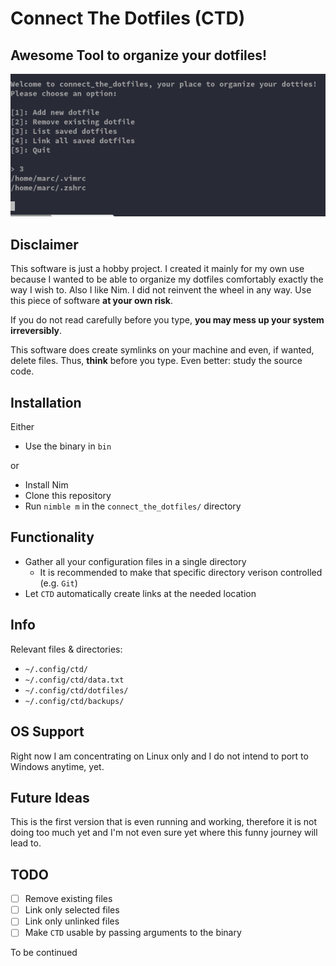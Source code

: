 # Connect The Dotfiles (CTD)

## Awesome Tool to organize your dotfiles!

<div align="center">
<img src="https://github.com/Smarcy/connect_the_dotfiles/blob/master/assets/introMenu.png">
</div>

## Disclaimer

This software is just a hobby project. I created it mainly for my own use because
I wanted to be able to organize my dotfiles comfortably exactly the way I wish to. Also I like Nim.
I did not reinvent the wheel in any way.
Use this piece of software **at your own risk**.

If you do not read carefully before you type, **you may mess up your system irreversibly**.

This software does create symlinks on your machine and even, if wanted, delete files.
Thus, **think** before you type. Even better: study the source code.

## Installation

Either

* Use the binary in `bin`


or

* Install Nim
* Clone this repository
* Run `nimble m` in the `connect_the_dotfiles/` directory

## Functionality

- Gather all your configuration files in a single directory
  - It is recommended to make that specific directory verison controlled (e.g. `Git`)
- Let `CTD` automatically create links at the needed location

## Info

Relevant files & directories:

* `~/.config/ctd/`
* `~/.config/ctd/data.txt`
* `~/.config/ctd/dotfiles/`
* `~/.config/ctd/backups/`


## OS Support

Right now I am concentrating on Linux only and I do not intend to
port to Windows anytime, yet.

## Future Ideas

This is the first version that is even running and working,
therefore it is not doing too much yet and I'm not even sure yet where this
funny journey will lead to.

## TODO

* [ ] Remove existing files
* [ ] Link only selected files
* [ ] Link only unlinked files
* [ ] Make `CTD` usable by passing arguments to the binary

To be continued
